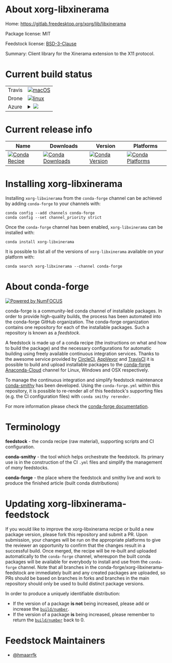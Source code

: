 About xorg-libxinerama
======================

Home: https://gitlab.freedesktop.org/xorg/lib/libxinerama

Package license: MIT

Feedstock license: [BSD-3-Clause](https://github.com/conda-forge/xorg-libxinerama-feedstock/blob/master/LICENSE.txt)

Summary: Client library for the Xinerama extension to the X11 protocol.

Current build status
====================


<table><tr>
    <td>Travis</td>
    <td>
      <a href="https://travis-ci.com/conda-forge/xorg-libxinerama-feedstock">
        <img alt="macOS" src="https://img.shields.io/travis/com/conda-forge/xorg-libxinerama-feedstock/master.svg?label=macOS">
      </a>
    </td>
  </tr><tr>
    <td>Drone</td>
    <td>
      <a href="https://cloud.drone.io/conda-forge/xorg-libxinerama-feedstock">
        <img alt="linux" src="https://img.shields.io/drone/build/conda-forge/xorg-libxinerama-feedstock/master.svg?label=Linux">
      </a>
    </td>
  </tr>
    
  <tr>
    <td>Azure</td>
    <td>
      <details>
        <summary>
          <a href="https://dev.azure.com/conda-forge/feedstock-builds/_build/latest?definitionId=2426&branchName=master">
            <img src="https://dev.azure.com/conda-forge/feedstock-builds/_apis/build/status/xorg-libxinerama-feedstock?branchName=master">
          </a>
        </summary>
        <table>
          <thead><tr><th>Variant</th><th>Status</th></tr></thead>
          <tbody><tr>
              <td>linux_64</td>
              <td>
                <a href="https://dev.azure.com/conda-forge/feedstock-builds/_build/latest?definitionId=2426&branchName=master">
                  <img src="https://dev.azure.com/conda-forge/feedstock-builds/_apis/build/status/xorg-libxinerama-feedstock?branchName=master&jobName=linux&configuration=linux_64_" alt="variant">
                </a>
              </td>
            </tr><tr>
              <td>linux_aarch64</td>
              <td>
                <a href="https://dev.azure.com/conda-forge/feedstock-builds/_build/latest?definitionId=2426&branchName=master">
                  <img src="https://dev.azure.com/conda-forge/feedstock-builds/_apis/build/status/xorg-libxinerama-feedstock?branchName=master&jobName=linux&configuration=linux_aarch64_" alt="variant">
                </a>
              </td>
            </tr><tr>
              <td>linux_ppc64le</td>
              <td>
                <a href="https://dev.azure.com/conda-forge/feedstock-builds/_build/latest?definitionId=2426&branchName=master">
                  <img src="https://dev.azure.com/conda-forge/feedstock-builds/_apis/build/status/xorg-libxinerama-feedstock?branchName=master&jobName=linux&configuration=linux_ppc64le_" alt="variant">
                </a>
              </td>
            </tr><tr>
              <td>osx_64</td>
              <td>
                <a href="https://dev.azure.com/conda-forge/feedstock-builds/_build/latest?definitionId=2426&branchName=master">
                  <img src="https://dev.azure.com/conda-forge/feedstock-builds/_apis/build/status/xorg-libxinerama-feedstock?branchName=master&jobName=osx&configuration=osx_64_" alt="variant">
                </a>
              </td>
            </tr><tr>
              <td>osx_arm64</td>
              <td>
                <a href="https://dev.azure.com/conda-forge/feedstock-builds/_build/latest?definitionId=2426&branchName=master">
                  <img src="https://dev.azure.com/conda-forge/feedstock-builds/_apis/build/status/xorg-libxinerama-feedstock?branchName=master&jobName=osx&configuration=osx_arm64_" alt="variant">
                </a>
              </td>
            </tr><tr>
              <td>win_64</td>
              <td>
                <a href="https://dev.azure.com/conda-forge/feedstock-builds/_build/latest?definitionId=2426&branchName=master">
                  <img src="https://dev.azure.com/conda-forge/feedstock-builds/_apis/build/status/xorg-libxinerama-feedstock?branchName=master&jobName=win&configuration=win_64_" alt="variant">
                </a>
              </td>
            </tr>
          </tbody>
        </table>
      </details>
    </td>
  </tr>
</table>

Current release info
====================

| Name | Downloads | Version | Platforms |
| --- | --- | --- | --- |
| [![Conda Recipe](https://img.shields.io/badge/recipe-xorg--libxinerama-green.svg)](https://anaconda.org/conda-forge/xorg-libxinerama) | [![Conda Downloads](https://img.shields.io/conda/dn/conda-forge/xorg-libxinerama.svg)](https://anaconda.org/conda-forge/xorg-libxinerama) | [![Conda Version](https://img.shields.io/conda/vn/conda-forge/xorg-libxinerama.svg)](https://anaconda.org/conda-forge/xorg-libxinerama) | [![Conda Platforms](https://img.shields.io/conda/pn/conda-forge/xorg-libxinerama.svg)](https://anaconda.org/conda-forge/xorg-libxinerama) |

Installing xorg-libxinerama
===========================

Installing `xorg-libxinerama` from the `conda-forge` channel can be achieved by adding `conda-forge` to your channels with:

```
conda config --add channels conda-forge
conda config --set channel_priority strict
```

Once the `conda-forge` channel has been enabled, `xorg-libxinerama` can be installed with:

```
conda install xorg-libxinerama
```

It is possible to list all of the versions of `xorg-libxinerama` available on your platform with:

```
conda search xorg-libxinerama --channel conda-forge
```


About conda-forge
=================

[![Powered by NumFOCUS](https://img.shields.io/badge/powered%20by-NumFOCUS-orange.svg?style=flat&colorA=E1523D&colorB=007D8A)](http://numfocus.org)

conda-forge is a community-led conda channel of installable packages.
In order to provide high-quality builds, the process has been automated into the
conda-forge GitHub organization. The conda-forge organization contains one repository
for each of the installable packages. Such a repository is known as a *feedstock*.

A feedstock is made up of a conda recipe (the instructions on what and how to build
the package) and the necessary configurations for automatic building using freely
available continuous integration services. Thanks to the awesome service provided by
[CircleCI](https://circleci.com/), [AppVeyor](https://www.appveyor.com/)
and [TravisCI](https://travis-ci.com/) it is possible to build and upload installable
packages to the [conda-forge](https://anaconda.org/conda-forge)
[Anaconda-Cloud](https://anaconda.org/) channel for Linux, Windows and OSX respectively.

To manage the continuous integration and simplify feedstock maintenance
[conda-smithy](https://github.com/conda-forge/conda-smithy) has been developed.
Using the ``conda-forge.yml`` within this repository, it is possible to re-render all of
this feedstock's supporting files (e.g. the CI configuration files) with ``conda smithy rerender``.

For more information please check the [conda-forge documentation](https://conda-forge.org/docs/).

Terminology
===========

**feedstock** - the conda recipe (raw material), supporting scripts and CI configuration.

**conda-smithy** - the tool which helps orchestrate the feedstock.
                   Its primary use is in the construction of the CI ``.yml`` files
                   and simplify the management of *many* feedstocks.

**conda-forge** - the place where the feedstock and smithy live and work to
                  produce the finished article (built conda distributions)


Updating xorg-libxinerama-feedstock
===================================

If you would like to improve the xorg-libxinerama recipe or build a new
package version, please fork this repository and submit a PR. Upon submission,
your changes will be run on the appropriate platforms to give the reviewer an
opportunity to confirm that the changes result in a successful build. Once
merged, the recipe will be re-built and uploaded automatically to the
`conda-forge` channel, whereupon the built conda packages will be available for
everybody to install and use from the `conda-forge` channel.
Note that all branches in the conda-forge/xorg-libxinerama-feedstock are
immediately built and any created packages are uploaded, so PRs should be based
on branches in forks and branches in the main repository should only be used to
build distinct package versions.

In order to produce a uniquely identifiable distribution:
 * If the version of a package **is not** being increased, please add or increase
   the [``build/number``](https://docs.conda.io/projects/conda-build/en/latest/resources/define-metadata.html#build-number-and-string).
 * If the version of a package **is** being increased, please remember to return
   the [``build/number``](https://docs.conda.io/projects/conda-build/en/latest/resources/define-metadata.html#build-number-and-string)
   back to 0.

Feedstock Maintainers
=====================

* [@hmaarrfk](https://github.com/hmaarrfk/)

